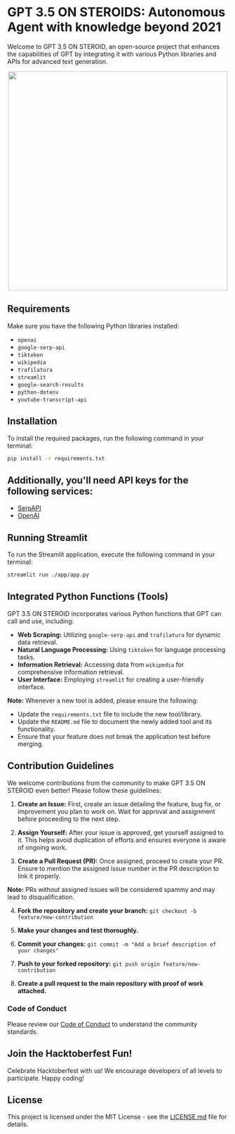 # GPT 3.5 ON STEROIDS: Autonomous Agent with knowledge beyond 2021

Welcome to GPT 3.5 ON STEROID, an open-source project that enhances the capabilities of GPT by integrating it with various Python libraries and APIs for advanced text generation.

<p align="center">
<img src="https://github.com/programmingninjas/GPT-3.5-ON-STEROIDS/assets/67486606/ef247f1c-369b-49ca-8a00-65a3e27c2583" al width=500>
</p>

## Requirements

Make sure you have the following Python libraries installed:
- `openai`
- `google-serp-api`
- `tiktoken`
- `wikipedia`
- `trafilatura`
- `streamlit`
- `google-search-results`
- `python-dotenv`
- `youtube-transcript-api`
## Installation

To install the required packages, run the following command in your terminal:

```bash
pip install -r requirements.txt
```

## Additionally, you'll need API keys for the following services:
- [SerpAPI](https://serpapi.com/)
- [OpenAI](https://openai.com/)

## Running Streamlit

To run the Streamlit application, execute the following command in your terminal:

```bash
streamlit run ./app/app.py
```

## Integrated Python Functions (Tools)

GPT 3.5 ON STEROID incorporates various Python functions that GPT can call and use, including:

- **Web Scraping:** Utilizing `google-serp-api` and `trafilatura` for dynamic data retrieval.
- **Natural Language Processing:** Using `tiktoken` for language processing tasks.
- **Information Retrieval:** Accessing data from `wikipedia` for comprehensive information retrieval.
- **User Interface:** Employing `streamlit` for creating a user-friendly interface.

**Note:** Whenever a new tool is added, please ensure the following:
- Update the `requirements.txt` file to include the new tool/library.
- Update the `README.md` file to document the newly added tool and its functionality.
- Ensure that your feature does not break the application test before merging.

## Contribution Guidelines

We welcome contributions from the community to make GPT 3.5 ON STEROID even better! Please follow these guidelines:

1. **Create an Issue:** First, create an issue detailing the feature, bug fix, or improvement you plan to work on. Wait for approval and assignment before proceeding to the next step.

2. **Assign Yourself:** After your issue is approved, get yourself assigned to it. This helps avoid duplication of efforts and ensures everyone is aware of ongoing work.

3. **Create a Pull Request (PR):** Once assigned, proceed to create your PR. Ensure to mention the assigned issue number in the PR description to link it properly.

**Note:** PRs without assigned issues will be considered spammy and may lead to disqualification.

4. **Fork the repository and create your branch:** `git checkout -b feature/new-contribution`
    
5. **Make your changes and test thoroughly.**
   
6. **Commit your changes:** `git commit -m "Add a brief description of your changes"`
   
7. **Push to your forked repository:** `git push origin feature/new-contribution`
    
8. **Create a pull request to the main repository with proof of work attached.**

### Code of Conduct

Please review our [Code of Conduct](CODE_OF_CONDUCT.md) to understand the community standards.

## Join the Hacktoberfest Fun!

Celebrate Hacktoberfest with us! We encourage developers of all levels to participate. Happy coding!

## License

This project is licensed under the MIT License - see the [LICENSE.md](https://github.com/programmingninjas/GPT-3.5-ON-STEROIDS/blob/main/LICENSE) file for details.

